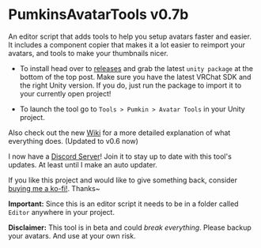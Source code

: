 # PumkinsAvatarTools v0.7b
An editor script that adds tools to help you setup avatars faster and easier. It includes a component copier that makes it a lot easier to reimport your avatars, and tools to make your thumbnails nicer.

- To install head over to [releases](https://github.com/rurre/PumkinsAvatarTools/releases/latest) and grab the latest `unity package` at the bottom of the top post. Make sure you have the latest VRChat SDK and the right Unity version. If you do, just run the package to import it to your currently open project!

- To launch the tool go to `Tools > Pumkin > Avatar Tools` in your Unity project.

Also check out the new [Wiki](https://github.com/rurre/PumkinsAvatarTools/wiki) for a more detailed explanation of what everything does. (Updated to v0.6 now) 

I now have a [Discord Server](https://discord.gg/7vyekJv)! Join it to stay up to date with this tool's updates. At least until I make an auto updater.

If you like this project and would like to give something back, consider [buying me a ko-fi!](https://ko-fi.com/notpumkin). Thanks~ 

**Important:** Since this is an editor script it needs to be in a folder called `Editor` anywhere in your project.

**Disclaimer:** This tool is in beta and could *break everything*. Please backup your avatars. And use at your own risk.
